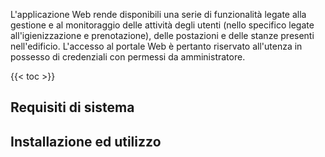 L'applicazione Web rende disponibili una serie di funzionalità legate alla gestione e al monitoraggio delle attività degli utenti (nello specifico legate all'igienizzazione e prenotazione), delle postazioni e delle stanze presenti nell'edificio. L'accesso al portale Web è pertanto riservato all'utenza in possesso di credenziali con permessi <!-- TODO:(da o di?)--> da amministratore.

{{< toc >}}

## Requisiti di sistema

## Installazione ed utilizzo